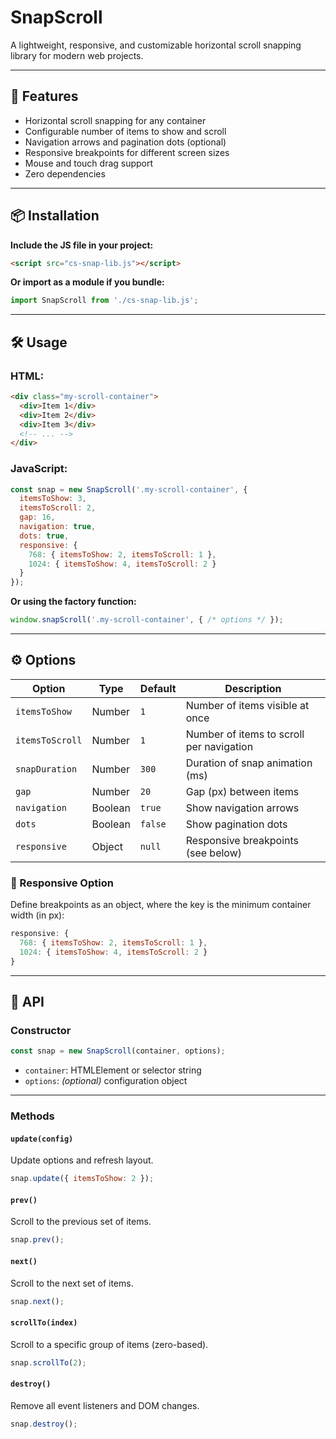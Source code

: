 # SnapScroll

A lightweight, responsive, and customizable horizontal scroll snapping library for modern web projects.

---

## 🚀 Features

- Horizontal scroll snapping for any container  
- Configurable number of items to show and scroll  
- Navigation arrows and pagination dots (optional)  
- Responsive breakpoints for different screen sizes  
- Mouse and touch drag support  
- Zero dependencies  

---

## 📦 Installation

**Include the JS file in your project:**

```html
<script src="cs-snap-lib.js"></script>
```

**Or import as a module if you bundle:**

```js
import SnapScroll from './cs-snap-lib.js';
```

---

## 🛠️ Usage

### HTML:

```html
<div class="my-scroll-container">
  <div>Item 1</div>
  <div>Item 2</div>
  <div>Item 3</div>
  <!-- ... -->
</div>
```

### JavaScript:

```js
const snap = new SnapScroll('.my-scroll-container', {
  itemsToShow: 3,
  itemsToScroll: 2,
  gap: 16,
  navigation: true,
  dots: true,
  responsive: {
    768: { itemsToShow: 2, itemsToScroll: 1 },
    1024: { itemsToShow: 4, itemsToScroll: 2 }
  }
});
```

**Or using the factory function:**

```js
window.snapScroll('.my-scroll-container', { /* options */ });
```

---

## ⚙️ Options

| Option         | Type     | Default | Description                                 |
| -------------- | -------- | ------- | ------------------------------------------- |
| `itemsToShow`  | Number   | `1`     | Number of items visible at once             |
| `itemsToScroll`| Number   | `1`     | Number of items to scroll per navigation    |
| `snapDuration` | Number   | `300`   | Duration of snap animation (ms)             |
| `gap`          | Number   | `20`    | Gap (px) between items                      |
| `navigation`   | Boolean  | `true`  | Show navigation arrows                      |
| `dots`         | Boolean  | `false` | Show pagination dots                        |
| `responsive`   | Object   | `null`  | Responsive breakpoints (see below)          |

### 📱 Responsive Option

Define breakpoints as an object, where the key is the minimum container width (in px):

```js
responsive: {
  768: { itemsToShow: 2, itemsToScroll: 1 },
  1024: { itemsToShow: 4, itemsToScroll: 2 }
}
```

---

## 📘 API

### Constructor

```js
const snap = new SnapScroll(container, options);
```

- `container`: HTMLElement or selector string  
- `options`: *(optional)* configuration object

---

### Methods

#### `update(config)`
Update options and refresh layout.

```js
snap.update({ itemsToShow: 2 });
```

#### `prev()`
Scroll to the previous set of items.

```js
snap.prev();
```

#### `next()`
Scroll to the next set of items.

```js
snap.next();
```

#### `scrollTo(index)`
Scroll to a specific group of items (zero-based).

```js
snap.scrollTo(2);
```

#### `destroy()`
Remove all event listeners and DOM changes.

```js
snap.destroy();
```
